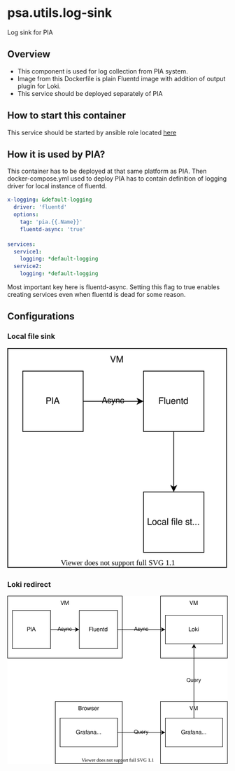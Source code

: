 # psa.utils.log-sink

Log sink for PIA

## Overview

- This component is used for log collection from PIA system.
- Image from this Dockerfile is plain Fluentd image with addition of output plugin for Loki.
- This service should be deployed separately of PIA

## How to start this container

This service should be started by ansible role located [here](pia-ansible/roles/pia-fluentd)

## How it is used by PIA?

This container has to be deployed at that same platform as PIA. Then docker-compose.yml used to deploy PIA has to contain definition of logging driver for local instance of fluentd.

```yml
x-logging: &default-logging
  driver: 'fluentd'
  options:
    tag: 'pia.{{.Name}}'
    fluentd-async: 'true'

services:
  service1:
    logging: *default-logging
  service2:
    logging: *default-logging
```

Most important key here is fluentd-async. Setting this flag to true enables creating services even when fluentd is dead for some reason.

## Configurations

### Local file sink

![local-sink](doc/local-sink.drawio.svg 'Log flow for local file sink configuration')

### Loki redirect

![local-sink](doc/loki-sink.drawio.svg 'Log flow for Loki sink configuration')
